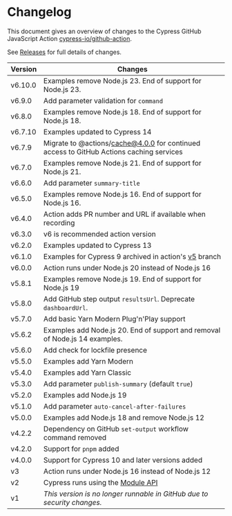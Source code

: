 # Changelog

This document gives an overview of changes to the Cypress GitHub JavaScript Action [cypress-io/github-action](https://github.com/cypress-io/github-action).

See [Releases](https://github.com/cypress-io/github-action/releases) for full details of changes.

| Version | Changes                                                                                                      |
| ------- | ------------------------------------------------------------------------------------------------------------ |
| v6.10.0 | Examples remove Node.js 23. End of support for Node.js 23.                                                   |
| v6.9.0  | Add parameter validation for `command`                                                                       |
| v6.8.0  | Examples remove Node.js 18. End of support for Node.js 18.                                                   |
| v6.7.10 | Examples updated to Cypress 14                                                                               |
| v6.7.9  | Migrate to @actions/cache@4.0.0 for continued access to GitHub Actions caching services                      |
| v6.7.0  | Examples remove Node.js 21. End of support for Node.js 21.                                                   |
| v6.6.0  | Add parameter `summary-title`                                                                                |
| v6.5.0  | Examples remove Node.js 16. End of support for Node.js 16.                                                   |
| v6.4.0  | Action adds PR number and URL if available when recording                                                    |
| v6.3.0  | v6 is recommended action version                                                                             |
| v6.2.0  | Examples updated to Cypress 13                                                                               |
| v6.1.0  | Examples for Cypress 9 archived in action's [v5](https://github.com/cypress-io/github-action/tree/v5) branch |
| v6.0.0  | Action runs under Node.js 20 instead of Node.js 16                                                           |
| v5.8.1  | Examples remove Node.js 19. End of support for Node.js 19                                                    |
| v5.8.0  | Add GitHub step output `resultsUrl`. Deprecate `dashboardUrl`.                                               |
| v5.7.0  | Add basic Yarn Modern Plug'n'Play support                                                                    |
| v5.6.2  | Examples add Node.js 20. End of support and removal of Node.js 14 examples.                                  |
| v5.6.0  | Add check for lockfile presence                                                                              |
| v5.5.0  | Examples add Yarn Modern                                                                                     |
| v5.4.0  | Examples add Yarn Classic                                                                                    |
| v5.3.0  | Add parameter `publish-summary` (default `true`)                                                             |
| v5.2.0  | Examples add Node.js 19                                                                                      |
| v5.1.0  | Add parameter `auto-cancel-after-failures`                                                                   |
| v5.0.0  | Examples add Node.js 18 and remove Node.js 12                                                                |
| v4.2.2  | Dependency on GitHub `set-output` workflow command removed                                                   |
| v4.2.0  | Support for `pnpm` added                                                                                     |
| v4.0.0  | Support for Cypress 10 and later versions added                                                              |
| v3      | Action runs under Node.js 16 instead of Node.js 12                                                           |
| v2      | Cypress runs using the [Module API](https://on.cypress.io/module-api)                                        |
| v1      | _This version is no longer runnable in GitHub due to security changes._                                      |
